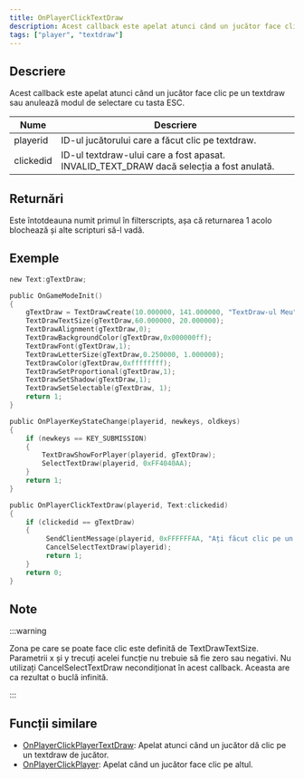 ```yaml
---
title: OnPlayerClickTextDraw
description: Acest callback este apelat atunci când un jucător face clic pe un textdraw sau anulează modul de selectare cu tasta ESC.
tags: ["player", "textdraw"]
---
```


<VersionWarn name='callback' version='SA-MP 0.3e' />

## Descriere

Acest callback este apelat atunci când un jucător face clic pe un textdraw sau anulează modul de selectare cu tasta ESC.

| Nume      | Descriere                                                                               |
| --------- | ----------------------------------------------------------------------------------------|
| playerid  | ID-ul jucătorului care a făcut clic pe textdraw.                                        |
| clickedid | ID-ul textdraw-ului care a fost apasat. INVALID_TEXT_DRAW dacă selecția a fost anulată. |

## Returnări

Este întotdeauna numit primul în filterscripts, așa că returnarea 1 acolo blochează și alte scripturi să-l vadă.

## Exemple

```c
new Text:gTextDraw;

public OnGameModeInit()
{
    gTextDraw = TextDrawCreate(10.000000, 141.000000, "TextDraw-ul Meu");
    TextDrawTextSize(gTextDraw,60.000000, 20.000000);
    TextDrawAlignment(gTextDraw,0);
    TextDrawBackgroundColor(gTextDraw,0x000000ff);
    TextDrawFont(gTextDraw,1);
    TextDrawLetterSize(gTextDraw,0.250000, 1.000000);
    TextDrawColor(gTextDraw,0xffffffff);
    TextDrawSetProportional(gTextDraw,1);
    TextDrawSetShadow(gTextDraw,1);
    TextDrawSetSelectable(gTextDraw, 1);
    return 1;
}

public OnPlayerKeyStateChange(playerid, newkeys, oldkeys)
{
    if (newkeys == KEY_SUBMISSION)
    {
        TextDrawShowForPlayer(playerid, gTextDraw);
        SelectTextDraw(playerid, 0xFF4040AA);
    }
    return 1;
}

public OnPlayerClickTextDraw(playerid, Text:clickedid)
{
    if (clickedid == gTextDraw)
    {
         SendClientMessage(playerid, 0xFFFFFFAA, "Ați făcut clic pe un textdraw.");
         CancelSelectTextDraw(playerid);
         return 1;
    }
    return 0;
}
```

## Note

:::warning

Zona pe care se poate face clic este definită de TextDrawTextSize. Parametrii x și y trecuți acelei funcție nu trebuie să fie zero sau negativi. Nu utilizați CancelSelectTextDraw necondiționat în acest callback. Aceasta are ca rezultat o buclă infinită.

:::

## Funcții similare

- [OnPlayerClickPlayerTextDraw](OnPlayerClickPlayerTextDraw): Apelat atunci când un jucător dă clic pe un textdraw de jucător.
- [OnPlayerClickPlayer](OnPlayerClickPlayer): Apelat când un jucător face clic pe altul.